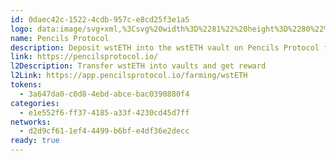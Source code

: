 ```yaml
---
id: 0daec42c-1522-4cdb-957c-e8cd25f3e1a5
logo: data:image/svg+xml,%3Csvg%20width%3D%2281%22%20height%3D%2280%22%20viewBox%3D%220%200%2081%2080%22%20fill%3D%22none%22%20xmlns%3D%22http%3A%2F%2Fwww.w3.org%2F2000%2Fsvg%22%3E%0A%3Cg%20clip-path%3D%22url(%23clip0_6689_272)%22%3E%0A%3Cpath%20d%3D%22M33.735%2022.1802L23%2033.1419V57.8567H47.2037L57.9387%2046.8949V22.1802H33.735ZM51.562%2043.1776C51.5774%2045.6323%2051.5774%2047.0123%2051.562%2049.4671L46.6416%2054.4915L29.3588%2036.8436C29.3741%2034.3889%2029.3741%2033.0089%2029.3588%2030.5541L34.2792%2025.5297L51.562%2043.1776Z%22%20fill%3D%22%23CDF459%22%2F%3E%0A%3C%2Fg%3E%0A%3Cg%20clip-path%3D%22url(%23clip1_6689_272)%22%20filter%3D%22url(%23filter0_f_6689_272)%22%3E%0A%3Cpath%20d%3D%22M33.735%2019.1802L23%2030.1419V54.8567H47.2037L57.9387%2043.8949V19.1802H33.735ZM51.562%2040.1776C51.5774%2042.6323%2051.5774%2044.0123%2051.562%2046.4671L46.6416%2051.4915L29.3588%2033.8436C29.3741%2031.3889%2029.3741%2030.0089%2029.3588%2027.5541L34.2792%2022.5297L51.562%2040.1776Z%22%20fill%3D%22%23CDF459%22%20fill-opacity%3D%220.6%22%2F%3E%0A%3C%2Fg%3E%0A%3Cdefs%3E%0A%3Cfilter%20id%3D%22filter0_f_6689_272%22%20x%3D%2212%22%20y%3D%228%22%20width%3D%2257%22%20height%3D%2258%22%20filterUnits%3D%22userSpaceOnUse%22%20color-interpolation-filters%3D%22sRGB%22%3E%0A%3CfeFlood%20flood-opacity%3D%220%22%20result%3D%22BackgroundImageFix%22%2F%3E%0A%3CfeBlend%20mode%3D%22normal%22%20in%3D%22SourceGraphic%22%20in2%3D%22BackgroundImageFix%22%20result%3D%22shape%22%2F%3E%0A%3CfeGaussianBlur%20stdDeviation%3D%225.5%22%20result%3D%22effect1_foregroundBlur_6689_272%22%2F%3E%0A%3C%2Ffilter%3E%0A%3CclipPath%20id%3D%22clip0_6689_272%22%3E%0A%3Crect%20width%3D%2235%22%20height%3D%2236%22%20fill%3D%22white%22%20transform%3D%22translate(23%2022)%22%2F%3E%0A%3C%2FclipPath%3E%0A%3CclipPath%20id%3D%22clip1_6689_272%22%3E%0A%3Crect%20width%3D%2235%22%20height%3D%2236%22%20fill%3D%22white%22%20transform%3D%22translate(23%2019)%22%2F%3E%0A%3C%2FclipPath%3E%0A%3C%2Fdefs%3E%0A%3C%2Fsvg%3E%0A
name: Pencils Protocol
description: Deposit wstETH into the wstETH vault on Pencils Protocol for rewards.
link: https://pencilsprotocol.io/
l2Description: Transfer wstETH into vaults and get reward
l2Link: https://app.pencilsprotocol.io/farming/wstETH
tokens:
  - 3a647da0-c0d8-4ebd-abce-bac0390880f4
categories:
  - e1e552f6-ff37-4185-a33f-4230cd45d7ff
networks:
  - d2d9cf61-1ef4-4499-b6bf-e4df36e2decc
ready: true
---
```

